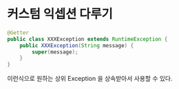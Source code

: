 # 커스텀 익셉션 다루기

```java
@Getter
public class XXXException extends RuntimeException {
    public XXXException(String message) {
        super(message);
    }
}
```

이런식으로 원하는 상위 Exception 을 상속받아서 사용할 수 있다. 
